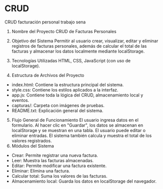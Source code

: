 # CRUD
CRUD facturación personal trabajo sena 


1. Nombre del Proyecto
CRUD de Facturas Personales


3. Objetivo del Sistema
Permitir al usuario crear, visualizar, editar y eliminar registros de facturas personales, además de calcular el total de las facturas y almacenar los datos localmente mediante localStorage.
4. Tecnologías Utilizadas
HTML, CSS, JavaScript (con uso de localStorage).
5. Estructura de Archivos del Proyecto

- index.html: Contiene la estructura principal del sistema.
- style.css: Contiene los estilos aplicados a la interfaz.
- app.js: Contiene toda la lógica del CRUD, almacenamiento local y eventos.
- capturas/: Carpeta con imágenes de pruebas.
- README.txt: Explicación general del sistema.

5. Flujo General de Funcionamiento
El usuario ingresa datos en el formulario. Al hacer clic en "Guardar", los datos se almacenan en localStorage y se muestran en una tabla. El usuario puede editar o eliminar entradas. El sistema también calcula y muestra el total de los valores registrados.
6. Módulos del Sistema

- Crear: Permite registrar una nueva factura.
- Leer: Muestra las facturas almacenadas.
- Editar: Permite modificar una factura existente.
- Eliminar: Elimina una factura.
- Calcular total: Suma los valores de las facturas.
- Almacenamiento local: Guarda los datos en localStorage del navegador.

